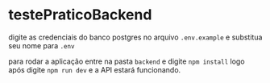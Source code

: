 # testePraticoBackend

digite as credenciais do banco postgres no arquivo ```.env.example``` e substitua seu nome para ```.env```

para rodar a aplicação entre na pasta ```backend``` e digite ```npm install``` logo após digite ```npm run dev``` e a API estará funcionando.
